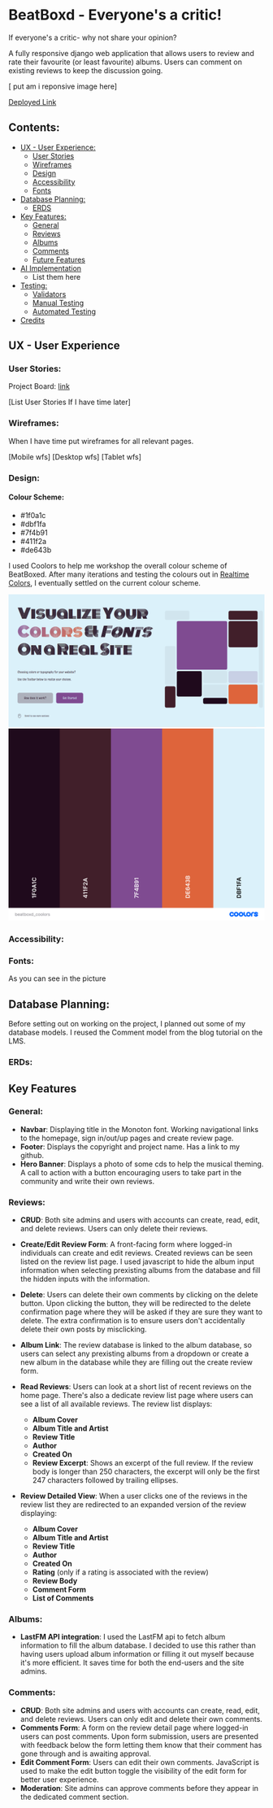 # BeatBoxd - Everyone's a critic!
If everyone's a critic-  why not share your opinion?

A fully responsive django web application that allows users to review and rate their favourite (or least favourite) albums. Users can comment on existing reviews to keep the discussion going. 

[ put am i reponsive image here]

[Deployed Link](https://beatboxd-e433560dd363.herokuapp.com/)

## Contents:
- [UX - User Experience:](#ux---user-experience)
    - [User Stories](#user-stories)
    - [Wireframes](#wireframes)
    - [Design](#design)
    - [Accessibility](#accessibility)
    - [Fonts](#fonts)
- [Database Planning:](#database)
    - [ERDS](#erd)
- [Key Features:](#key-features)
    - [General](#general)
    - [Reviews](#reviews)
    - [Albums](#albums)
    - [Comments](#comments)
    - [Future Features]()
- [AI Implementation]()
    - List them here
- [Testing:]()
    - [Validators]()
    - [Manual Testing]()
    - [Automated Testing]()
- [Credits]()


## UX - User Experience

### User Stories:
Project Board: [link](https://github.com/users/aminoacid-01/projects/4)


[List User Stories If I have time later]

### Wireframes:
When I have time put wireframes for all relevant pages.

[Mobile wfs]
[Desktop wfs]
[Tablet wfs]

### Design:



#### Colour Scheme:

- #1f0a1c
- #dbf1fa
- #7f4b91
- #411f2a
- #de643b

I used Coolors to help me workshop the overall colour scheme of BeatBoxed. After many iterations and testing the colours out in [Realtime Colors](https://www.realtimecolors.com/?colors=1f0a1c-dbf1fa-7f4b91-411f2a-de643b&fonts=Monoton-Truculenta), I eventually settled on the current colour scheme.

![rt_colors](docs/design/rt_colors.png)
![coolors](docs/design/beatboxd_coolors.png)


### Accessibility:


### Fonts:
As you can see in the picture

## Database Planning:
Before setting out on working on the project, I planned out some of my database models. I reused the Comment model from the blog tutorial on the LMS.

### ERDs:


## Key Features

### General:
- **Navbar**: Displaying title in the Monoton font. Working navigational links to the homepage, sign in/out/up pages and create review page.
- **Footer**: Displays the copyright and project name. Has a link to my github.
- **Hero Banner**: Displays a photo of some cds to help the musical theming. A call to action with a button encouraging users to take part in the community and write their own reviews.

### Reviews:
- **CRUD**: Both site admins and users with accounts can create, read, edit, and delete reviews. Users can only delete their reviews.
- **Create/Edit Review Form**: A front-facing form where logged-in individuals can create and edit reviews. Created reviews can be seen listed on the review list page. I used javascript to hide the album input information when selecting prexisting albums from the database and fill the hidden inputs with the information.
- **Delete**: Users can delete their own comments by clicking on the delete button. Upon clicking the button, they will be redirected to the delete confirmation page where they will be asked if they are sure they want to delete. The extra confirmation is to ensure users don't accidentally delete their own posts by misclicking.
- **Album Link**: The review database is linked to the album database, so users can select any prexisting albums from a dropdown or create a new album in the database while they are filling out the create review form.
- **Read Reviews**: Users can look at a short list of recent reviews on the home page. There's also a dedicate review list page where users can see a list of all available reviews. The review list displays:
    - **Album Cover**
    - **Album Title and Artist**
    - **Review Title**
    - **Author**
    - **Created On**
    - **Review Excerpt**: Shows an excerpt of the full review. If the review body is longer than 250 characters, the excerpt will only be the first 247 characters followed by trailing ellipses.

- **Review Detailed View**: When a user clicks one of the reviews in the review list they are redirected to an expanded version of the review displaying:
    - **Album Cover**
    - **Album Title and Artist**
    - **Review Title**
    - **Author**
    - **Created On**
    - **Rating** (only if a rating is associated with the review)
    - **Review Body**
    - **Comment Form**
    - **List of Comments**



 

### Albums:
- **LastFM API integration**: I used the LastFM api to fetch album information to fill the album database. I decided to use this rather than having users upload album information or filling it out myself because it's more efficient. It saves time for both the end-users and the site admins.



### Comments:
- **CRUD**: Both site admins and users with accounts can create, read, edit, and delete reviews. Users can only edit and delete their own comments.
- **Comments Form**: A form on the review detail page where logged-in users can post comments. Upon form submission, users are presented with feedback below the form letting them know that their comment has gone through and is awaiting approval.
- **Edit Comment Form**: Users can edit their own comments. JavaScript is used to make the edit button toggle the visibility of the edit form for better user experience.
- **Moderation**: Site admins can approve comments before they appear in the dedicated comment section.










